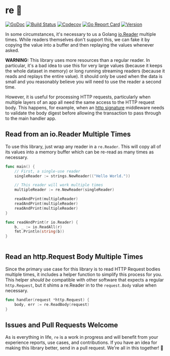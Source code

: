 # re 🔖

[![GoDoc](https://img.shields.io/badge/go-documentation-blue.svg?style=flat-square)](http://pkg.go.dev/github.com/benpate/re)
[![Build Status](https://img.shields.io/github/actions/workflow/status/benpate/re/go.yml?branch=main)](https://github.com/benpate/re/actions/workflows/go.yml)
[![Codecov](https://img.shields.io/codecov/c/github/benpate/re.svg?style=flat-square)](https://codecov.io/gh/benpate/re)
[![Go Report Card](https://goreportcard.com/badge/github.com/benpate/re?style=flat-square)](https://goreportcard.com/report/github.com/benpate/re)
[![Version](https://img.shields.io/github/v/release/benpate/re?include_prereleases&style=flat-square&color=brightgreen)](https://github.com/benpate/re/releases)


In some circumstances, it's necessary to us a Golang [io.Reader](https://pkg.go.dev/io#Reader) multiple times.  While readers themselves don't support this, we can fake it by copying the value into a buffer and then replaying the values whenever asked.

**WARNING:** This library uses more resources than a regular reader.  In particular, it's a bad idea to use this for very large values (because it keeps the whole dataset in memory) or long running streaming readers (because it reads and replays the entire value).  It should only be used when the data is small and you reasonably believe you will need to use the reader a second time.

However, it is useful for processing HTTP requests, particularly when multiple layers of an app all need the same access to the HTTP request body.  This happens, for example, when an [http signature](https://github.com/benpate/hannibal/tree/main/sigs) middleware needs to validate the body digest before allowing the transaction to pass through to the main handler app.

## Read from an io.Reader Multiple Times

To use this library, just wrap any reader in a `re.Reader`.  This will copy all of its values into a memory buffer which can be re-read as many times as necessary.

```go
func main() {
	// First, a single-use reader 
	singleReader := strings.NewReader(("Hello World."))

	// This reader will work multiple times
	multipleReader := re.NewReader(singleReader)

    readAndPrint(multipleReader)
    readAndPrint(multipleReader)
    readAndPrint(multipleReader)
}

func readAndPrint(r io.Reader) {
    b, _ := io.ReadAll(r)
    fmt.Println(string(b))
}
	
```

## Read an http.Request Body Multiple Times

Since the primary use case for this library is to read HTTP Request bodies multiple times, it includes a helper function to simplify this process for you.  This helper *should be* compatible with other software that expects a regular `http.Request`, but it shims a re.Reader in to the `request.Body` value when necessary.


```go
func handler(request *http.Request) {
	body, err := re.ReadBody(request)
}
```

## Issues and Pull Requests Welcome

As is everything in life, `re` is a work in progress and will benefit from your experience reports, use cases, and contributions.  If you have an idea for making this library better, send in a pull request.  We're all in this together! 🔖